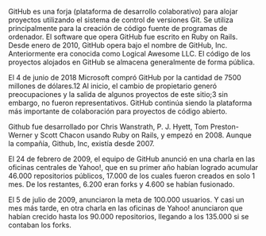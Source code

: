 GitHub es una forja (plataforma de desarrollo colaborativo) para alojar proyectos utilizando el sistema de control de versiones Git. Se utiliza principalmente para la creación de código fuente de programas de ordenador. El software que opera GitHub fue escrito en Ruby on Rails. Desde enero de 2010, GitHub opera bajo el nombre de GitHub, Inc. Anteriormente era conocida como Logical Awesome LLC. El código de los proyectos alojados en GitHub se almacena generalmente de forma pública.

El 4 de junio de 2018 Microsoft compró GitHub por la cantidad de 7500 millones de dólares.1​2​ Al inicio, el cambio de propietario generó preocupaciones y la salida de algunos proyectos de este sitio;3​ sin embargo, no fueron representativos. GitHub continúa siendo la plataforma más importante de colaboración para proyectos de código abierto.

Github fue desarrollado por Chris Wanstrath, P. J. Hyett, Tom Preston-Werner y Scott Chacon usando Ruby on Rails, y empezó en 2008. Aunque la compañía, Github, Inc, existía desde 2007.

El 24 de febrero de 2009, el equipo de GitHub anunció en una charla en las oficinas centrales de Yahoo!, que en su primer año habían logrado acumular 46.000 repositorios públicos, 17.000 de los cuales fueron creados en solo 1 mes. De los restantes, 6.200 eran forks y 4.600 se habían fusionado.

El 5 de julio de 2009, anunciaron la meta de 100.000 usuarios. Y casi un mes más tarde, en otra charla en las oficinas de Yahoo! anunciaron que habían crecido hasta los 90.000 repositorios, llegando a los 135.000 si se contaban los forks.